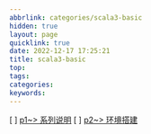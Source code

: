 ```yaml
---
abbrlink: categories/scala3-basic
hidden: true
layout: page
quicklink: true
date: 2022-12-17 17:25:21
title: scala3-basic
top:
tags:
categories:
keywords:
---
```


[ ]  [p1~> 系列说明](/posts/scala3-basic/p1)
[ ]  [p2~> 环境搭建](/posts/scala3-basic/p2)
